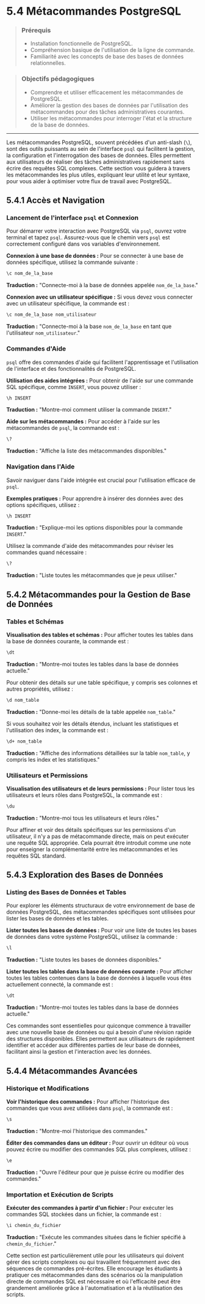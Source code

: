 # 5.4 Métacommandes PostgreSQL
<blockquote>
<h3>Prérequis</h3>
<ul>
    <li>Installation fonctionnelle de PostgreSQL.</li>
    <li>Compréhension basique de l'utilisation de la ligne de commande.</li>
    <li>Familiarité avec les concepts de base des bases de données relationnelles.</li>
</ul>
</blockquote>
<blockquote>
    <h3>Objectifs pédagogiques</h3>
<ul>
    <li>Comprendre et utiliser efficacement les métacommandes de PostgreSQL.</li>
    <li>Améliorer la gestion des bases de données par l'utilisation des métacommandes pour des tâches administratives courantes.</li>
    <li>Utiliser les métacommandes pour interroger l'état et la structure de la base de données.</li>
</ul>
</blockquote>

---

Les métacommandes PostgreSQL, souvent précédées d'un anti-slash (`\`), sont des outils puissants au sein de l'interface `psql` qui facilitent la gestion, la configuration et l'interrogation des bases de données. Elles permettent aux utilisateurs de réaliser des tâches administratives rapidement sans écrire des requêtes SQL complexes. Cette section vous guidera à travers les métacommandes les plus utiles, expliquant leur utilité et leur syntaxe, pour vous aider à optimiser votre flux de travail avec PostgreSQL.


## 5.4.1 Accès et Navigation

### Lancement de l'interface `psql` et Connexion

Pour démarrer votre interaction avec PostgreSQL via `psql`, ouvrez votre terminal et tapez `psql`. Assurez-vous que le chemin vers `psql` est correctement configuré dans vos variables d'environnement.

**Connexion à une base de données :**
Pour se connecter à une base de données spécifique, utilisez la commande suivante :
```bash
\c nom_de_la_base
```
**Traduction :** "Connecte-moi à la base de données appelée `nom_de_la_base`."

**Connexion avec un utilisateur spécifique :**
Si vous devez vous connecter avec un utilisateur spécifique, la commande est :
```bash
\c nom_de_la_base nom_utilisateur
```
**Traduction :** "Connecte-moi à la base `nom_de_la_base` en tant que l'utilisateur `nom_utilisateur`."

### Commandes d'Aide

`psql` offre des commandes d'aide qui facilitent l'apprentissage et l'utilisation de l'interface et des fonctionnalités de PostgreSQL.

**Utilisation des aides intégrées :**
Pour obtenir de l'aide sur une commande SQL spécifique, comme `INSERT`, vous pouvez utiliser :
```bash
\h INSERT
```
**Traduction :** "Montre-moi comment utiliser la commande `INSERT`."

**Aide sur les métacommandes :**
Pour accéder à l'aide sur les métacommandes de `psql`, la commande est :
```bash
\?
```
**Traduction :** "Affiche la liste des métacommandes disponibles."

### Navigation dans l'Aide

Savoir naviguer dans l'aide intégrée est crucial pour l'utilisation efficace de `psql`.

**Exemples pratiques :**
Pour apprendre à insérer des données avec des options spécifiques, utilisez :
```bash
\h INSERT
```
**Traduction :** "Explique-moi les options disponibles pour la commande `INSERT`."

Utilisez la commande d'aide des métacommandes pour réviser les commandes quand nécessaire :
```bash
\?
```
**Traduction :** "Liste toutes les métacommandes que je peux utiliser."

## 5.4.2 Métacommandes pour la Gestion de Base de Données

### Tables et Schémas

**Visualisation des tables et schémas :**
Pour afficher toutes les tables dans la base de données courante, la commande est :
```bash
\dt
```
**Traduction :** "Montre-moi toutes les tables dans la base de données actuelle."

Pour obtenir des détails sur une table spécifique, y compris ses colonnes et autres propriétés, utilisez :
```bash
\d nom_table
```
**Traduction :** "Donne-moi les détails de la table appelée `nom_table`."

Si vous souhaitez voir les détails étendus, incluant les statistiques et l'utilisation des index, la commande est :
```bash
\d+ nom_table
```
**Traduction :** "Affiche des informations détaillées sur la table `nom_table`, y compris les index et les statistiques."

### Utilisateurs et Permissions

**Visualisation des utilisateurs et de leurs permissions :**
Pour lister tous les utilisateurs et leurs rôles dans PostgreSQL, la commande est :
```bash
\du
```
**Traduction :** "Montre-moi tous les utilisateurs et leurs rôles."

Pour affiner et voir des détails spécifiques sur les permissions d'un utilisateur, il n'y a pas de métacommande directe, mais on peut exécuter une requête SQL appropriée. Cela pourrait être introduit comme une note pour enseigner la complémentarité entre les métacommandes et les requêtes SQL standard.

## 5.4.3 Exploration des Bases de Données

### Listing des Bases de Données et Tables

Pour explorer les éléments structuraux de votre environnement de base de données PostgreSQL, des métacommandes spécifiques sont utilisées pour lister les bases de données et les tables.

**Lister toutes les bases de données :**
Pour voir une liste de toutes les bases de données dans votre système PostgreSQL, utilisez la commande :
```bash
\l
```
**Traduction :** "Liste toutes les bases de données disponibles."

**Lister toutes les tables dans la base de données courante :**
Pour afficher toutes les tables contenues dans la base de données à laquelle vous êtes actuellement connecté, la commande est :
```bash
\dt
```
**Traduction :** "Montre-moi toutes les tables dans la base de données actuelle."

Ces commandes sont essentielles pour quiconque commence à travailler avec une nouvelle base de données ou qui a besoin d'une révision rapide des structures disponibles. Elles permettent aux utilisateurs de rapidement identifier et accéder aux différentes parties de leur base de données, facilitant ainsi la gestion et l'interaction avec les données.


## 5.4.4 Métacommandes Avancées

### Historique et Modifications

**Voir l'historique des commandes :**
Pour afficher l'historique des commandes que vous avez utilisées dans `psql`, la commande est :
```bash
\s
```
**Traduction :** "Montre-moi l'historique des commandes."

**Éditer des commandes dans un éditeur :**
Pour ouvrir un éditeur où vous pouvez écrire ou modifier des commandes SQL plus complexes, utilisez :
```bash
\e
```
**Traduction :** "Ouvre l'éditeur pour que je puisse écrire ou modifier des commandes."

### Importation et Exécution de Scripts

**Exécuter des commandes à partir d'un fichier :**
Pour exécuter les commandes SQL stockées dans un fichier, la commande est :
```bash
\i chemin_du_fichier
```
**Traduction :** "Exécute les commandes situées dans le fichier spécifié à `chemin_du_fichier`."

Cette section est particulièrement utile pour les utilisateurs qui doivent gérer des scripts complexes ou qui travaillent fréquemment avec des séquences de commandes pré-écrites. Elle encourage les étudiants à pratiquer ces métacommandes dans des scénarios où la manipulation directe de commandes SQL est nécessaire et où l'efficacité peut être grandement améliorée grâce à l'automatisation et à la réutilisation des scripts.


